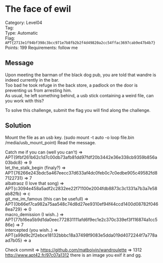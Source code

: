 # The face of ewil

Category: Level04  
Tag:   
Type: Automatic  
Flag: `APT{2713e1f94bf398c3bcc971e7b8fb2b2f4d49820a2cc54ffac3697cab9e47b4b7}`  
Points: 199
Requirements: follow me

## Message

Upon meeting the barman of the black dog pub, you are told that wandre is indeed currently in the bar.  
Too bad he took refuge in the back store, a padlock on the door is preventing us from arresting him.  
As usual, he left something behind, a usb stick containing a weird file, can you work with this?  

To solve this challenge, submit the flag you will find along the challenge.  

## Solution

 Mount the file as an usb key. (sudo mount -t auto -o loop file.bin /media/usb_mount_point)
 Read the message.

Catch me if you can (well you can't) => APT{9fbf261b62c1d7c00db73afb81dd97fdf20b3442e36e338cb9359b856a03bdc8} => 9  
let_the_stalk_begin (finaly?) => APT{76266e243bdc5a467eecc37d633af4dc0feb0c7c0edbe905c49582fd87122731} => 7  
albatraoz (I love that song) => APT{c3094e458a5adf2c2832ee22f71100e2004fdb8873c3c1331a7b3a7e58ab82fb} => c  
git_me_im_famous (this can be usefull) => APT{0b66ef7ca982a75aa548c74d8d27ee9310ef94f44ccd1400d08782f0468ea729} => 0  
macro_demission (I wish..) => APT{77b16ea5b9d1da0eec772831111afd6f9ec1e2c370c339ef3f116874a1cc586e} => 7  
intercepted (you wish..) => APT{a99d9c2f2ebce18132bbbc18a37498f9083e5dda019d4072244f7a778aad7b05} => a  

Check commit => https://github.com/matboivin/wandroulette => 1312  
http://www.apt42.fr/97c07a1312 there is an image you exif it and gg.
